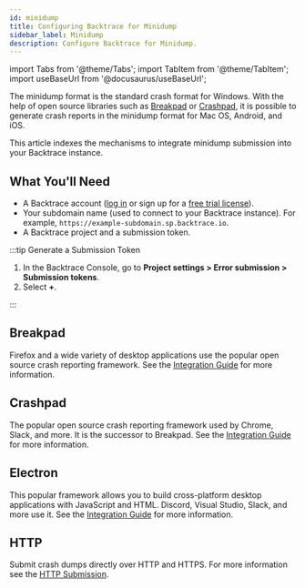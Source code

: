 ```yaml
---
id: minidump
title: Configuring Backtrace for Minidump
sidebar_label: Minidump
description: Configure Backtrace for Minidump.
---
```


import Tabs from '@theme/Tabs';
import TabItem from '@theme/TabItem';
import useBaseUrl from '@docusaurus/useBaseUrl';

The minidump format is the standard crash format for Windows. With the help of open source libraries such as [Breakpad](https://chromium.googlesource.com/breakpad/breakpad/) or [Crashpad](https://chromium.googlesource.com/crashpad/crashpad/), it is possible to generate crash reports in the minidump format for Mac OS, Android, and iOS.

This article indexes the mechanisms to integrate minidump submission into your Backtrace instance.

## What You'll Need

- A Backtrace account ([log in](https://backtrace.io/login) or sign up for a [free trial license](https://backtrace.io/sign-up)).
- Your subdomain name (used to connect to your Backtrace instance). For example, `https://example-subdomain.sp.backtrace.io`.
- A Backtrace project and a submission token.

:::tip Generate a Submission Token

1. In the Backtrace Console, go to **Project settings > Error submission > Submission tokens**.
1. Select **+**.

:::

## Breakpad

Firefox and a wide variety of desktop applications use the popular open source crash reporting framework. See the [Integration Guide](/error-reporting/platform-integrations/breakpad) for more information.

## Crashpad

The popular open source crash reporting framework used by Chrome, Slack, and more. It is the successor to Breakpad. See the [Integration Guide](/error-reporting/platform-integrations/crashpad) for more information.

## Electron

This popular framework allows you to build cross-platform desktop applications with JavaScript and HTML. Discord, Visual Studio, Slack, and more use it. See the [Integration Guide](/error-reporting/language-integrations/electron) for more information.

## HTTP

Submit crash dumps directly over HTTP and HTTPS. For more information see the [HTTP Submission](/error-reporting/platform-integrations/http-submission).
